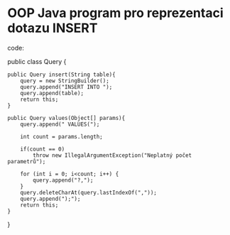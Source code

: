 # OOP Java program pro reprezentaci dotazu INSERT
code:


public class Query {
   
    public Query insert(String table){
        query = new StringBuilder();
        query.append("INSERT INTO ");
        query.append(table);
        return this;
    }

    public Query values(Object[] params){
        query.append(" VALUES(");

        int count = params.length;

        if(count == 0)
            throw new IllegalArgumentException("Neplatný počet parametrů");

        for (int i = 0; i<count; i++) {
            query.append("?,");
        }
        query.deleteCharAt(query.lastIndexOf(","));
        query.append(");");
        return this;
    }
}
